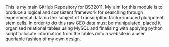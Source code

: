 This is my main GitHub Repository for BS32011.
My aim for this module is to produce a logical and consistent framework for searching through experimental data on the subject of Transcription factor-induced pluripotent stem cells.
In order to do this raw GEO data must be munipulated, placed it organised relational tables using MySQL and finalising with applying python script to locate information from the tables onto a website in a user queriable fashion of my own design.

